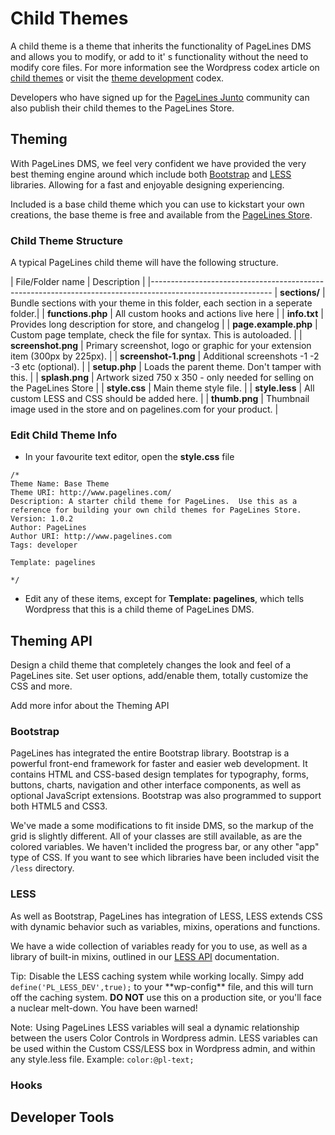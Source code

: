 # Child Themes #

A child theme is a theme that inherits the functionality of PageLines DMS and allows you to modify, or add to it' s functionality without the need to modify core files. For more information see the Wordpress codex article on [child themes](http://codex.wordpress.org/Child_Themes) or visit the [theme development](http://codex.wordpress.org/Theme_Development) codex.

Developers who have signed up for the [PageLines Junto](http://developer.pagelines.com/apply/) community can also publish their child themes to the PageLines Store.

## Theming ##

With PageLines DMS, we feel very confident we have provided the very best theming engine around which include both [Bootstrap](http://twitter.github.io/bootstrap/) and [LESS](http://lesscss.org/) libraries. Allowing for a fast and enjoyable designing experiencing.

Included is a base child theme which you can use to kickstart your own creations, the base theme is free and available from the [PageLines Store](http://www.pagelines.com/store).

### Child Theme Structure ###

A typical PageLines child theme will have the following structure.

| File/Folder name		| Description																		|
|------------------------------------------------------------------------------------------------------------
| **sections/**			| Bundle sections with your theme in this folder, each section in a seperate folder.| 
| **functions.php**		| All custom hooks and actions live here  											|
| **info.txt**			| Provides long description for store, and changelog  								|
| **page.example.php**	| Custom page template, check the file for syntax. This is autoloaded.  			|
| **screenshot.png**	| Primary screenshot, logo or graphic for your extension item (300px by 225px).  	|
| **screenshot-1.png**	| Additional screenshots -1 -2 -3 etc (optional).  									|
| **setup.php**			| Loads the parent theme. Don't tamper with this.  									|
| **splash.png**		| Artwork sized 750 x 350 - only needed for selling on the PageLines Store  		|
| **style.css**			| Main theme style file.  															|
| **style.less**		| All custom LESS and CSS should be added here.  									|
| **thumb.png**			| Thumbnail image used in the store and on pagelines.com for your product.  		|

### Edit Child Theme Info ###

* In your favourite text editor, open the **style.css** file

~~~ .php
/*  
Theme Name: Base Theme
Theme URI: http://www.pagelines.com/
Description: A starter child theme for PageLines.  Use this as a reference for building your own child themes for PageLines Store.
Version: 1.0.2
Author: PageLines
Author URI: http://www.pagelines.com
Tags: developer

Template: pagelines

*/
~~~

* Edit any of these items, except for **Template: pagelines**, which tells Wordpress that this is a child theme of PageLines DMS.


## Theming API ##

Design a child theme that completely changes the look and feel of a PageLines site. Set user options, add/enable them, totally customize the CSS and more.

Add more infor about the Theming API

### Bootstrap ###

PageLines has integrated the entire Bootstrap library. Bootstrap is a powerful front-end framework for faster and easier web development. It contains HTML and CSS-based design templates for typography, forms, buttons, charts, navigation and other interface components, as well as optional JavaScript extensions. Bootstrap was also programmed to support both HTML5 and CSS3.

We've made a some modifications to fit inside DMS, so the markup of the grid is slightly different. All of your classes are still available, as are the colored variables. We haven't inclided the progress bar, or any other "app" type of CSS. If you want to see which libraries have been included visit the `/less` directory.

### LESS ###

As well as Bootstrap, PageLines has integration of LESS, LESS extends CSS with dynamic behavior such as variables, mixins, operations and functions.

We have a wide collection of variables ready for you to use, as well as a library of built-in mixins, outlined in our [LESS API](/less-api) documentation.

<p><span class="label label-info" style="margin-right:5px">Tip:</span>Disable the LESS caching system while working locally. Simpy add <code>define('PL_LESS_DEV',true);</code> to your **wp-config** file, and this will turn off the caching system. <strong><span class="str">DO NOT</span></strong> use this on a production site, or you'll face a nuclear melt-down. You have been warned!</p>

<p><span class="label label-success" style="margin-right:5px">Note:</span>Using PageLines LESS variables will seal a dynamic relationship between the users Color Controls in Wordpress admin. LESS variables can be used within the Custom CSS/LESS box in Wordpress admin, and within any style.less file. Example: <code>color:@pl-text;</code></p>

### Hooks ###



## Developer Tools ##

